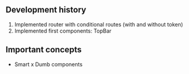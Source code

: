 ## Development history

1. Implemented router with conditional routes (with and without token)
2. Implemented first components: TopBar

## Important concepts

- Smart x Dumb components